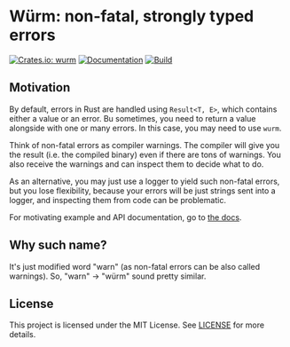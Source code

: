 # Würm: non-fatal, strongly typed errors

[![Crates.io: wurm](https://img.shields.io/crates/v/wurm.svg)](https://crates.io/crates/wurm)
[![Documentation](https://img.shields.io/docsrs/wurm/latest)](https://docs.rs/wurm)
[![Build](https://github.com/alex65536/wurm/actions/workflows/build.yml/badge.svg)](https://github.com/alex65536/wurm/actions/workflows/build.yml)

## Motivation

By default, errors in Rust are handled using `Result<T, E>`, which contains either a value
or an error. Bu sometimes, you need to return a value alongside with one or many errors. In this
case, you may need to use `wurm`.

Think of non-fatal errors as compiler warnings. The compiler will give you the result (i.e. the
compiled binary) even if there are tons of warnings. You also receive the warnings and can inspect
them to decide what to do.

As an alternative, you may just use a logger to yield such non-fatal errors, but you lose flexibility,
because your errors will be just strings sent into a logger, and inspecting them from code can be
problematic.

For motivating example and API documentation, go to [the docs](https://docs.rs/wurm).

## Why such name?

It's just modified word "warn" (as non-fatal errors can be also called warnings). So, "warn" → "würm" sound
pretty similar.

## License

This project is licensed under the MIT License. See [LICENSE](LICENSE) for more details.
